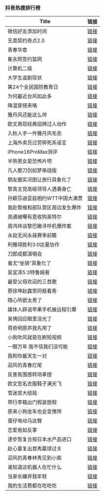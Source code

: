 ### 抖音热搜排行榜 
| **Title** | **链接** |
| ----- | ---- |
| 微信好友添加时间 | [链接](https://www.douyin.com/search/%E5%BE%AE%E4%BF%A1%E5%A5%BD%E5%8F%8B%E6%B7%BB%E5%8A%A0%E6%97%B6%E9%97%B4) |
| 无畏契约奇点2.0 | [链接](https://www.douyin.com/search/%E6%97%A0%E7%95%8F%E5%A5%91%E7%BA%A6%E5%A5%87%E7%82%B92.0) |
| 青春华章 | [链接](https://www.douyin.com/search/%E9%9D%92%E6%98%A5%E5%8D%8E%E7%AB%A0) |
| 崔永熙签约篮网 | [链接](https://www.douyin.com/search/%E5%B4%94%E6%B0%B8%E7%86%99%E7%AD%BE%E7%BA%A6%E7%AF%AE%E7%BD%91) |
| 计算机二级 | [链接](https://www.douyin.com/search/%E8%AE%A1%E7%AE%97%E6%9C%BA%E4%BA%8C%E7%BA%A7) |
| 大学生追剧现状 | [链接](https://www.douyin.com/search/%E5%A4%A7%E5%AD%A6%E7%94%9F%E8%BF%BD%E5%89%A7%E7%8E%B0%E7%8A%B6) |
| 第24个全民国防教育日 | [链接](https://www.douyin.com/search/%E7%AC%AC24%E4%B8%AA%E5%85%A8%E6%B0%91%E5%9B%BD%E9%98%B2%E6%95%99%E8%82%B2%E6%97%A5) |
| 为何最近台风如此多 | [链接](https://www.douyin.com/search/%E4%B8%BA%E4%BD%95%E6%9C%80%E8%BF%91%E5%8F%B0%E9%A3%8E%E5%A6%82%E6%AD%A4%E5%A4%9A) |
| 降温穿搭来咯 | [链接](https://www.douyin.com/search/%E9%99%8D%E6%B8%A9%E7%A9%BF%E6%90%AD%E6%9D%A5%E5%92%AF) |
| 雅丹风还能这么帅 | [链接](https://www.douyin.com/search/%E9%9B%85%E4%B8%B9%E9%A3%8E%E8%BF%98%E8%83%BD%E8%BF%99%E4%B9%88%E5%B8%85) |
| 欧文再现经典招牌过人动作 | [链接](https://www.douyin.com/search/%E6%AC%A7%E6%96%87%E5%86%8D%E7%8E%B0%E7%BB%8F%E5%85%B8%E6%8B%9B%E7%89%8C%E8%BF%87%E4%BA%BA%E5%8A%A8%E4%BD%9C) |
| 入秋人手一件雅丹风毛衣 | [链接](https://www.douyin.com/search/%E5%85%A5%E7%A7%8B%E4%BA%BA%E6%89%8B%E4%B8%80%E4%BB%B6%E9%9B%85%E4%B8%B9%E9%A3%8E%E6%AF%9B%E8%A1%A3) |
| 上海外卖员过劳猝死系谣言 | [链接](https://www.douyin.com/search/%E4%B8%8A%E6%B5%B7%E5%A4%96%E5%8D%96%E5%91%98%E8%BF%87%E5%8A%B3%E7%8C%9D%E6%AD%BB%E7%B3%BB%E8%B0%A3%E8%A8%80) |
| iPhone16ProMax测评 | [链接](https://www.douyin.com/search/iPhone16ProMax%E6%B5%8B%E8%AF%84) |
| 半熟男女是恐怖片吧 | [链接](https://www.douyin.com/search/%E5%8D%8A%E7%86%9F%E7%94%B7%E5%A5%B3%E6%98%AF%E6%81%90%E6%80%96%E7%89%87%E5%90%A7) |
| 凡人歌刀剑如梦串烧版 | [链接](https://www.douyin.com/search/%E5%87%A1%E4%BA%BA%E6%AD%8C%E5%88%80%E5%89%91%E5%A6%82%E6%A2%A6%E4%B8%B2%E7%83%A7%E7%89%88) |
| 朋友圈实况图让旅行具象化了 | [链接](https://www.douyin.com/search/%E6%9C%8B%E5%8F%8B%E5%9C%88%E5%AE%9E%E5%86%B5%E5%9B%BE%E8%AE%A9%E6%97%85%E8%A1%8C%E5%85%B7%E8%B1%A1%E5%8C%96%E4%BA%86) |
| 黎真主党高级领导人遇袭身亡 | [链接](https://www.douyin.com/search/%E9%BB%8E%E7%9C%9F%E4%B8%BB%E5%85%9A%E9%AB%98%E7%BA%A7%E9%A2%86%E5%AF%BC%E4%BA%BA%E9%81%87%E8%A2%AD%E8%BA%AB%E4%BA%A1) |
| 孙颖莎迪亚兹相约WTT中国大满贯 | [链接](https://www.douyin.com/search/%E5%AD%99%E9%A2%96%E8%8E%8E%E8%BF%AA%E4%BA%9A%E5%85%B9%E7%9B%B8%E7%BA%A6WTT%E4%B8%AD%E5%9B%BD%E5%A4%A7%E6%BB%A1%E8%B4%AF) |
| 我赴黎维和部队营区周边发生爆炸 | [链接](https://www.douyin.com/search/%E6%88%91%E8%B5%B4%E9%BB%8E%E7%BB%B4%E5%92%8C%E9%83%A8%E9%98%9F%E8%90%A5%E5%8C%BA%E5%91%A8%E8%BE%B9%E5%8F%91%E7%94%9F%E7%88%86%E7%82%B8) |
| 高通被曝有意收购英特尔 | [链接](https://www.douyin.com/search/%E9%AB%98%E9%80%9A%E8%A2%AB%E6%9B%9D%E6%9C%89%E6%84%8F%E6%94%B6%E8%B4%AD%E8%8B%B1%E7%89%B9%E5%B0%94) |
| 周鸿祎谈黎巴嫩寻呼机爆炸案 | [链接](https://www.douyin.com/search/%E5%91%A8%E9%B8%BF%E7%A5%8E%E8%B0%88%E9%BB%8E%E5%B7%B4%E5%AB%A9%E5%AF%BB%E5%91%BC%E6%9C%BA%E7%88%86%E7%82%B8%E6%A1%88) |
| 永劫无间永昼赛季前瞻 | [链接](https://www.douyin.com/search/%E6%B0%B8%E5%8A%AB%E6%97%A0%E9%97%B4%E6%B0%B8%E6%98%BC%E8%B5%9B%E5%AD%A3%E5%89%8D%E7%9E%BB) |
| 利雅得胜利3:0达曼协作 | [链接](https://www.douyin.com/search/%E5%88%A9%E9%9B%85%E5%BE%97%E8%83%9C%E5%88%A93%3A0%E8%BE%BE%E6%9B%BC%E5%8D%8F%E4%BD%9C) |
| 刀郎成都演唱会 | [链接](https://www.douyin.com/search/%E5%88%80%E9%83%8E%E6%88%90%E9%83%BD%E6%BC%94%E5%94%B1%E4%BC%9A) |
| 蚩尤“坐骑”具象化了 | [链接](https://www.douyin.com/search/%E8%9A%A9%E5%B0%A4%E2%80%9C%E5%9D%90%E9%AA%91%E2%80%9D%E5%85%B7%E8%B1%A1%E5%8C%96%E4%BA%86) |
| 吴宜泽5:3特鲁姆普 | [链接](https://www.douyin.com/search/%E5%90%B4%E5%AE%9C%E6%B3%BD5%3A3%E7%89%B9%E9%B2%81%E5%A7%86%E6%99%AE) |
| 最受父母欢迎的三首歌 | [链接](https://www.douyin.com/search/%E6%9C%80%E5%8F%97%E7%88%B6%E6%AF%8D%E6%AC%A2%E8%BF%8E%E7%9A%84%E4%B8%89%E9%A6%96%E6%AD%8C) |
| 蔡徐坤赵露思同框看秀 | [链接](https://www.douyin.com/search/%E8%94%A1%E5%BE%90%E5%9D%A4%E8%B5%B5%E9%9C%B2%E6%80%9D%E5%90%8C%E6%A1%86%E7%9C%8B%E7%A7%80) |
| 随心所欲太贵了 | [链接](https://www.douyin.com/search/%E9%9A%8F%E5%BF%83%E6%89%80%E6%AC%B2%E5%A4%AA%E8%B4%B5%E4%BA%86) |
| 媒体人辟谣苹果手机被远程引爆 | [链接](https://www.douyin.com/search/%E5%AA%92%E4%BD%93%E4%BA%BA%E8%BE%9F%E8%B0%A3%E8%8B%B9%E6%9E%9C%E6%89%8B%E6%9C%BA%E8%A2%AB%E8%BF%9C%E7%A8%8B%E5%BC%95%E7%88%86) |
| 吴倩回应眼里没光了 | [链接](https://www.douyin.com/search/%E5%90%B4%E5%80%A9%E5%9B%9E%E5%BA%94%E7%9C%BC%E9%87%8C%E6%B2%A1%E5%85%89%E4%BA%86) |
| 蒋奇明原声我先用了 | [链接](https://www.douyin.com/search/%E8%92%8B%E5%A5%87%E6%98%8E%E5%8E%9F%E5%A3%B0%E6%88%91%E5%85%88%E7%94%A8%E4%BA%86) |
| 小狗吹风就是在刷短视频 | [链接](https://www.douyin.com/search/%E5%B0%8F%E7%8B%97%E5%90%B9%E9%A3%8E%E5%B0%B1%E6%98%AF%E5%9C%A8%E5%88%B7%E7%9F%AD%E8%A7%86%E9%A2%91) |
| 一眼万年 我不信我们没可能 | [链接](https://www.douyin.com/search/%E4%B8%80%E7%9C%BC%E4%B8%87%E5%B9%B4+%E6%88%91%E4%B8%8D%E4%BF%A1%E6%88%91%E4%BB%AC%E6%B2%A1%E5%8F%AF%E8%83%BD) |
| 我和你最天生一对 | [链接](https://www.douyin.com/search/%E6%88%91%E5%92%8C%E4%BD%A0%E6%9C%80%E5%A4%A9%E7%94%9F%E4%B8%80%E5%AF%B9) |
| 迎风的青春烂尾 | [链接](https://www.douyin.com/search/%E8%BF%8E%E9%A3%8E%E7%9A%84%E9%9D%92%E6%98%A5%E7%83%82%E5%B0%BE) |
| 反差氛围感转场拿捏 | [链接](https://www.douyin.com/search/%E5%8F%8D%E5%B7%AE%E6%B0%9B%E5%9B%B4%E6%84%9F%E8%BD%AC%E5%9C%BA%E6%8B%BF%E6%8D%8F) |
| 欧文签名衣服鞋子满天飞 | [链接](https://www.douyin.com/search/%E6%AC%A7%E6%96%87%E7%AD%BE%E5%90%8D%E8%A1%A3%E6%9C%8D%E9%9E%8B%E5%AD%90%E6%BB%A1%E5%A4%A9%E9%A3%9E) |
| 雪迷宫大结局 | [链接](https://www.douyin.com/search/%E9%9B%AA%E8%BF%B7%E5%AE%AB%E5%A4%A7%E7%BB%93%E5%B1%80) |
| 带行李箱出门假装放假 | [链接](https://www.douyin.com/search/%E5%B8%A6%E8%A1%8C%E6%9D%8E%E7%AE%B1%E5%87%BA%E9%97%A8%E5%81%87%E8%A3%85%E6%94%BE%E5%81%87) |
| 原来小狗坐车也会变憔悴 | [链接](https://www.douyin.com/search/%E5%8E%9F%E6%9D%A5%E5%B0%8F%E7%8B%97%E5%9D%90%E8%BD%A6%E4%B9%9F%E4%BC%9A%E5%8F%98%E6%86%94%E6%82%B4) |
| 蛋仔电动马达臀 | [链接](https://www.douyin.com/search/%E8%9B%8B%E4%BB%94%E7%94%B5%E5%8A%A8%E9%A9%AC%E8%BE%BE%E8%87%80) |
| 恋爱易如反掌 | [链接](https://www.douyin.com/search/%E6%81%8B%E7%88%B1%E6%98%93%E5%A6%82%E5%8F%8D%E6%8E%8C) |
| 逐步恢复合规日本水产品进口 | [链接](https://www.douyin.com/search/%E9%80%90%E6%AD%A5%E6%81%A2%E5%A4%8D%E5%90%88%E8%A7%84%E6%97%A5%E6%9C%AC%E6%B0%B4%E4%BA%A7%E5%93%81%E8%BF%9B%E5%8F%A3) |
| 赵心童复出首秀赢球过关 | [链接](https://www.douyin.com/search/%E8%B5%B5%E5%BF%83%E7%AB%A5%E5%A4%8D%E5%87%BA%E9%A6%96%E7%A7%80%E8%B5%A2%E7%90%83%E8%BF%87%E5%85%B3) |
| 迎风的青春林秀见到小紫 | [链接](https://www.douyin.com/search/%E8%BF%8E%E9%A3%8E%E7%9A%84%E9%9D%92%E6%98%A5%E6%9E%97%E7%A7%80%E8%A7%81%E5%88%B0%E5%B0%8F%E7%B4%AB) |
| 谁知道这机器人在忙什么 | [链接](https://www.douyin.com/search/%E8%B0%81%E7%9F%A5%E9%81%93%E8%BF%99%E6%9C%BA%E5%99%A8%E4%BA%BA%E5%9C%A8%E5%BF%99%E4%BB%80%E4%B9%88) |
| 当家长嫌弃我年轻 | [链接](https://www.douyin.com/search/%E5%BD%93%E5%AE%B6%E9%95%BF%E5%AB%8C%E5%BC%83%E6%88%91%E5%B9%B4%E8%BD%BB) |
| 我的生活费都在吃吃吃 | [链接](https://www.douyin.com/search/%E6%88%91%E7%9A%84%E7%94%9F%E6%B4%BB%E8%B4%B9%E9%83%BD%E5%9C%A8%E5%90%83%E5%90%83%E5%90%83) |
